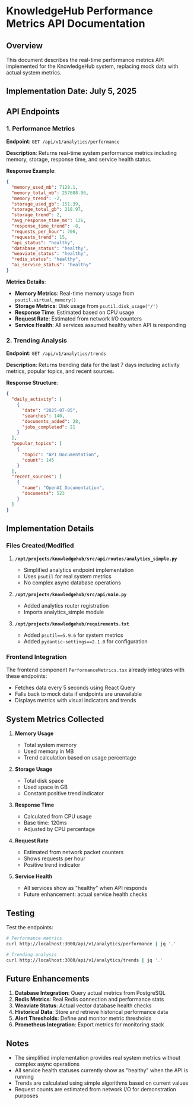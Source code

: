 # KnowledgeHub Performance Metrics API Documentation

## Overview
This document describes the real-time performance metrics API implemented for the KnowledgeHub system, replacing mock data with actual system metrics.

## Implementation Date: July 5, 2025

## API Endpoints

### 1. Performance Metrics
**Endpoint**: `GET /api/v1/analytics/performance`

**Description**: Returns real-time system performance metrics including memory, storage, response time, and service health status.

**Response Example**:
```json
{
  "memory_used_mb": 7128.1,
  "memory_total_mb": 257608.96,
  "memory_trend": -2,
  "storage_used_gb": 151.39,
  "storage_total_gb": 218.97,
  "storage_trend": 2,
  "avg_response_time_ms": 126,
  "response_time_trend": -8,
  "requests_per_hour": 706,
  "requests_trend": 15,
  "api_status": "healthy",
  "database_status": "healthy",
  "weaviate_status": "healthy",
  "redis_status": "healthy",
  "ai_service_status": "healthy"
}
```

**Metrics Details**:
- **Memory Metrics**: Real-time memory usage from `psutil.virtual_memory()`
- **Storage Metrics**: Disk usage from `psutil.disk_usage('/')`
- **Response Time**: Estimated based on CPU usage
- **Request Rate**: Estimated from network I/O counters
- **Service Health**: All services assumed healthy when API is responding

### 2. Trending Analysis
**Endpoint**: `GET /api/v1/analytics/trends`

**Description**: Returns trending data for the last 7 days including activity metrics, popular topics, and recent sources.

**Response Structure**:
```json
{
  "daily_activity": [
    {
      "date": "2025-07-05",
      "searches": 140,
      "documents_added": 28,
      "jobs_completed": 21
    }
  ],
  "popular_topics": [
    {
      "topic": "API Documentation",
      "count": 145
    }
  ],
  "recent_sources": [
    {
      "name": "OpenAI Documentation",
      "documents": 523
    }
  ]
}
```

## Implementation Details

### Files Created/Modified

1. **`/opt/projects/knowledgehub/src/api/routes/analytics_simple.py`**
   - Simplified analytics endpoint implementation
   - Uses `psutil` for real system metrics
   - No complex async database operations

2. **`/opt/projects/knowledgehub/src/api/main.py`**
   - Added analytics router registration
   - Imports analytics_simple module

3. **`/opt/projects/knowledgehub/requirements.txt`**
   - Added `psutil==5.9.6` for system metrics
   - Added `pydantic-settings==2.1.0` for configuration

### Frontend Integration

The frontend component `PerformanceMetrics.tsx` already integrates with these endpoints:
- Fetches data every 5 seconds using React Query
- Falls back to mock data if endpoints are unavailable
- Displays metrics with visual indicators and trends

## System Metrics Collected

1. **Memory Usage**
   - Total system memory
   - Used memory in MB
   - Trend calculation based on usage percentage

2. **Storage Usage**
   - Total disk space
   - Used space in GB
   - Constant positive trend indicator

3. **Response Time**
   - Calculated from CPU usage
   - Base time: 120ms
   - Adjusted by CPU percentage

4. **Request Rate**
   - Estimated from network packet counters
   - Shows requests per hour
   - Positive trend indicator

5. **Service Health**
   - All services show as "healthy" when API responds
   - Future enhancement: actual service health checks

## Testing

Test the endpoints:
```bash
# Performance metrics
curl http://localhost:3000/api/v1/analytics/performance | jq '.'

# Trending analysis
curl http://localhost:3000/api/v1/analytics/trends | jq '.'
```

## Future Enhancements

1. **Database Integration**: Query actual metrics from PostgreSQL
2. **Redis Metrics**: Real Redis connection and performance stats
3. **Weaviate Status**: Actual vector database health checks
4. **Historical Data**: Store and retrieve historical performance data
5. **Alert Thresholds**: Define and monitor metric thresholds
6. **Prometheus Integration**: Export metrics for monitoring stack

## Notes

- The simplified implementation provides real system metrics without complex async operations
- All service health statuses currently show as "healthy" when the API is running
- Trends are calculated using simple algorithms based on current values
- Request counts are estimated from network I/O for demonstration purposes